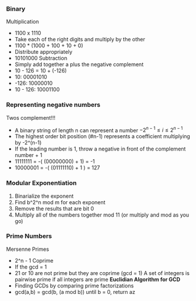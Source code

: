 ### Binary
Multiplication
- 1100 x 1110
- Take each of the right digits and multiply by the other
- 1100 * (1000 + 100 + 10 + 0)
- Distribute appropriately
- 10101000
Subtraction
- Simply add together a plus the negative complement
- 10 - 126 = 10 + (-126)
- 10: 00001010
- -126: 10000010
- 10 - 126: 10001100
### Representing negative numbers
Twos complement!!!
- A binary string of length n can represent a number $-2^{n-1} \le i \le 2^{n-1}$
- The highest order bit position (#n-1) represents a coefficient multiplying by -2^(n-1)
- If the leading number is 1, throw a negative in front of the complement number + 1
- 11111111 = -( (00000000) + 1) = -1
- 10000001 = -( (01111110) + 1 ) = 127
### Modular Exponentiation
1. Binarialize the exponent
2. Find b^2^n mod m for each exponent
3. Remove the results that are bit 0
4. Multiply all of the numbers together mod 11 (or multiply and mod as you go)
### Prime Numbers
Mersenne Primes
- 2^n - 1
Coprime
- If the gcd = 1
- 21 or 10 are not prime but they are coprime (gcd = 1)
A set of integers is pairwise prime if all integers are prime
**Euclidian Algorithm for GCD**
- Finding GCDs by comparing prime factorizations 
- gcd(a,b) = gcd(b, (a mod b)) until b = 0, return az


